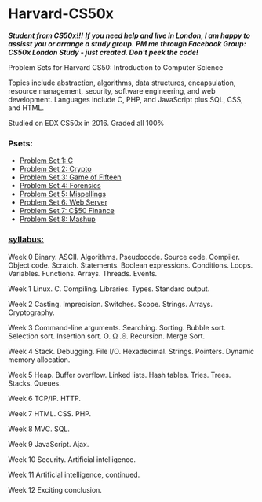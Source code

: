 # Harvard-CS50x

*****Student from CS50x!!!*****
*****If you need help and live in London, I am happy to assisst you or arrange a study group.*****
*****PM me through Facebook Group: CS50x London Study - just created. Don't peek the code!*****


Problem Sets for Harvard CS50: Introduction to Computer Science

Topics include abstraction, algorithms, data structures, encapsulation, resource management, security, software engineering, and web development. Languages include C, PHP, and JavaScript plus SQL, CSS, and HTML. 

Studied on EDX CS50x in 2016. Graded all 100%

### Psets:
- [Problem Set 1: C](https://cdn.cs50.net/2015/x/psets/1/pset1/pset1.html)
- [Problem Set 2: Crypto](http://cdn.cs50.net/2016/x/psets/2/pset2/pset2.html)
- [Problem Set 3: Game of Fifteen](http://cdn.cs50.net/2016/x/psets/3/pset3/pset3.html)
- [Problem Set 4: Forensics](http://cdn.cs50.net/2016/x/psets/4/pset4/pset4.html)
- [Problem Set 5: Mispellings](http://cdn.cs50.net/2016/x/psets/5/pset5/pset5.html)
- [Problem Set 6: Web Server](http://cdn.cs50.net/2016/x/psets/6/pset6/pset6.html)
- [Problem Set 7: C$50 Finance](http://cdn.cs50.net/2016/x/psets/7/pset7/pset7.html)
- [Problem Set 8: Mashup](http://cdn.cs50.net/2016/x/psets/8/pset8/pset8.html)



### [syllabus:](http://cdn.cs50.net/2016/x/references/syllabus/syllabus.html)

Week 0
Binary. ASCII. Algorithms. Pseudocode. Source code. Compiler. Object code. Scratch. Statements. Boolean expressions. Conditions. Loops. Variables. Functions. Arrays. Threads. Events.

Week 1
Linux. C. Compiling. Libraries. Types. Standard output.

Week 2
Casting. Imprecision. Switches. Scope. Strings. Arrays. Cryptography.

Week 3
Command-line arguments. Searching. Sorting. Bubble sort. Selection sort. Insertion sort. O. Ω .Θ. Recursion. Merge Sort.

Week 4
Stack. Debugging. File I/O. Hexadecimal. Strings. Pointers. Dynamic memory allocation.

Week 5
Heap. Buffer overflow. Linked lists. Hash tables. Tries. Trees. Stacks. Queues.

Week 6
TCP/IP. HTTP.

Week 7
HTML. CSS. PHP.

Week 8
MVC. SQL.

Week 9
JavaScript. Ajax.

Week 10
Security. Artificial intelligence.

Week 11
Artificial intelligence, continued.

Week 12
Exciting conclusion.

